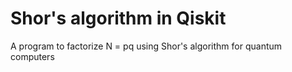 # Shor's algorithm in Qiskit
A program to factorize N = pq using Shor's algorithm for quantum computers
